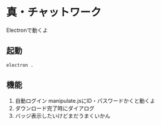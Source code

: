 # 真・チャットワーク

Electronで動くよ

## 起動

```
electron .
```

## 機能

1. 自動ログイン
 manipulate.jsにID・パスワードかくと動くよ
2. ダウンロード完了時にダイアログ
3. バッジ表示したいけどまだうまくいかん
